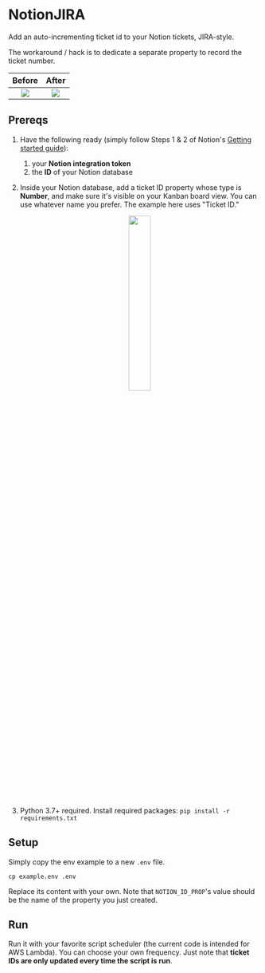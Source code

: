 # NotionJIRA
Add an auto-incrementing ticket id to your Notion tickets, JIRA-style. 

The workaround / hack is to dedicate a separate property to record the ticket number.

Before                     |  After
:-------------------------:|:-------------------------:
<img src="https://user-images.githubusercontent.com/9939724/124348512-257a7f00-db9f-11eb-942e-e136b033f121.png">  |  <img src="https://user-images.githubusercontent.com/9939724/124348514-28756f80-db9f-11eb-8ac9-6cfe6e931f66.png">


## Prereqs
1. Have the following ready (simply follow Steps 1 & 2 of  Notion's [Getting started guide](https://developers.notion.com/docs/getting-started#getting-started)): 
   1. your **Notion integration token**
   2. the **ID** of your Notion database
2. Inside your Notion database, add a ticket ID property whose type is **Number**, and make sure it's visible on your Kanban board view. You can use whatever name you prefer. The example here uses "Ticket ID."
   
   <p align="center">
     <img src="https://user-images.githubusercontent.com/9939724/124348670-19db8800-dba0-11eb-8dd4-ed368230c2d3.png" width="30%">
   </p>
3. Python 3.7+ required. Install required packages: 
   `pip install -r requirements.txt`


## Setup
Simply copy the env example to a new `.env` file.
```shell
cp example.env .env
```
Replace its content with your own. Note that `NOTION_ID_PROP`'s value should be the name of the property you just created.

## Run
Run it with your favorite script scheduler (the current code is intended for AWS Lambda). You can choose your own frequency. Just note that **ticket IDs are only updated every time the script is run**.
